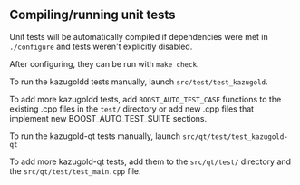 Compiling/running unit tests
------------------------------------

Unit tests will be automatically compiled if dependencies were met in `./configure`
and tests weren't explicitly disabled.

After configuring, they can be run with `make check`.

To run the kazugoldd tests manually, launch `src/test/test_kazugold`.

To add more kazugoldd tests, add `BOOST_AUTO_TEST_CASE` functions to the existing
.cpp files in the `test/` directory or add new .cpp files that
implement new BOOST_AUTO_TEST_SUITE sections.

To run the kazugold-qt tests manually, launch `src/qt/test/test_kazugold-qt`

To add more kazugold-qt tests, add them to the `src/qt/test/` directory and
the `src/qt/test/test_main.cpp` file.
